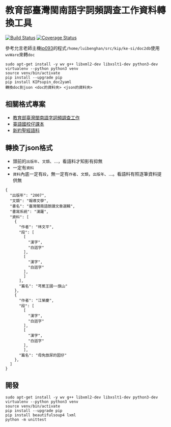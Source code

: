 # 教育部臺灣閩南語字詞頻調查工作資料轉換工具

[![Build Status](https://travis-ci.org/sih4sing5hong5/KIPsupin_doc2yaml.svg?branch=master)](https://travis-ci.org/sih4sing5hong5/KIPsupin_doc2yaml)
[![Coverage Status](https://coveralls.io/repos/github/sih4sing5hong5/KIPsupin_doc2yaml/badge.svg?branch=master)](https://coveralls.io/github/sih4sing5hong5/KIPsupin_doc2yaml?branch=master)

參考允言老師主機[ip093](https://github.com/Taiwanese-Corpus/Ungian_Tsu2-ki1#ip093)的程式`/home/luibenghan/src/kip/ke-si/doc2db`使用`wvWare`來轉`doc`
```
sudo apt-get install -y wv g++ libxml2-dev libxslt1-dev python3-dev
virtualenv --python python3 venv
source venv/bin/activate
pip install --upgrade pip
pip install KIPsupin_doc2yaml
轉換doc到json <doc的資料夾> <json的資料夾>
```

## 相關格式專案
* [教育部臺灣閩南語字詞頻調查工作](https://github.com/Taiwanese-Corpus/Ungian_2009_KIPsupin)
* [臺語國校仔課本](https://github.com/Taiwanese-Corpus/kok4hau7-kho3pun2)
* [新約聖經語料](https://github.com/Taiwanese-Corpus/Pakhelke-1916_KoTan-1975_hiantaiekpun-2008_tailwanese-bible)

## 轉換了json格式

* 頭前的`出版年`、`文類`、…，看語料才知影有抑無
* 一定有`資料`
* `資料`內底一定有`段`，無一定有`作者`、`文類`，`出版年`、…。看語料有照逐筆資料提供無

```
{
  "出版年": "2007",
  "文類": "報導文學",
  "書名": "臺灣閩南語朗讀文章選輯",
  "書寫系統": "漢羅",
  "資料": [
    {
      "作者": "林文平",
      "段": [
        [
          "漢字",
          "白話字"
        ],
        [
          "漢字",
          "白話字"
        ],
        ]
      ],
      "篇名": "芎蕉王國──旗山"
    },
    {
      "作者": "江榮慶",
      "段": [
        [
          "漢字",
          "白話字"
        ],
        [
          "漢字",
          "白話字"
        ],
        ],
      "篇名": "毋免放尿的囡仔"
    },
  ]
}
```

## 開發
```
sudo apt-get install -y wv g++ libxml2-dev libxslt1-dev python3-dev
virtualenv --python python3 venv
source venv/bin/activate
pip install --upgrade pip
pip install beautifulsoup4 lxml
python -m unittest
```

